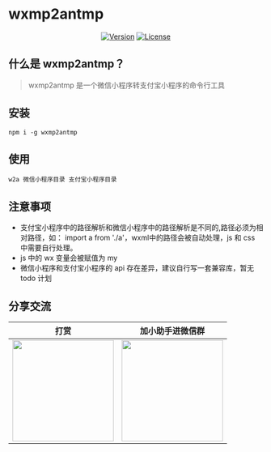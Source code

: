 # wxmp2antmp

<p align="center">
  <a href="https://www.npmjs.com/package/wxmp2antmp"><img src="https://img.shields.io/npm/v/wxmp2antmp.svg" alt="Version"></a>
  <a href="https://www.npmjs.com/package/wxmp2antmp"><img src="https://img.shields.io/npm/l/wxmp2antmp.svg" alt="License"></a>
  <br>
</p>

## 什么是 wxmp2antmp？

> wxmp2antmp 是一个微信小程序转支付宝小程序的命令行工具

## 安装

`npm i -g wxmp2antmp`

## 使用

`w2a 微信小程序目录 支付宝小程序目录`

## 注意事项

* 支付宝小程序中的路径解析和微信小程序中的路径解析是不同的,路径必须为相对路径，如： import a from './a'，wxml中的路径会被自动处理，js 和 css 中需要自行处理。
* js 中的 wx 变量会被赋值为 my
* 微信小程序和支付宝小程序的 api 存在差异，建议自行写一套兼容库，暂无 todo 计划

## 分享交流

打赏|加小助手进微信群
:---:|:---:
<img src="https://fddcn.cn/wp-content/uploads/2017/12/WechatIMG117.jpeg" width="200"/>  |  <img src="https://fddcn.cn/wp-content/uploads/2017/12/WechatIMG116.jpeg" width="200"/>
